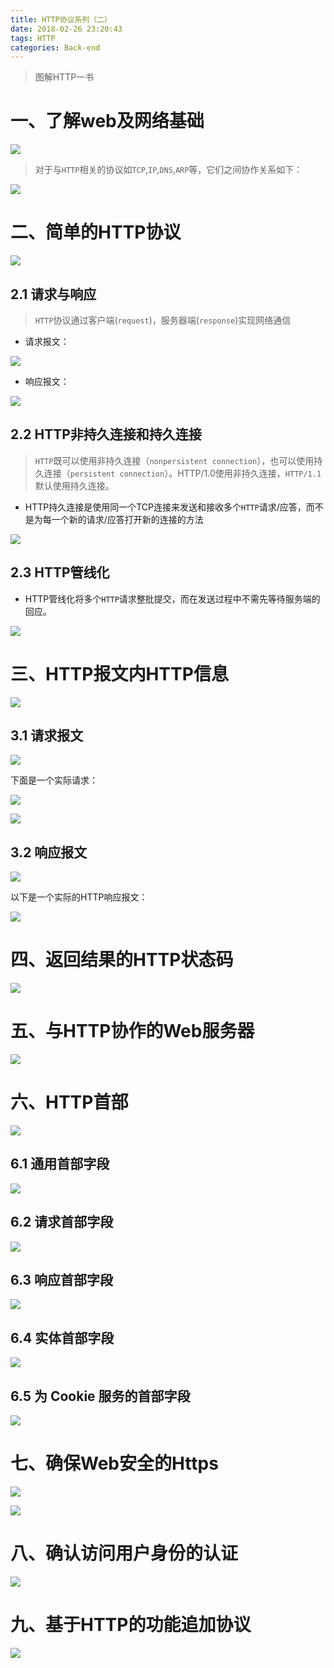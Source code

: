 ```yaml
---
title: HTTP协议系列（二）
date: 2018-02-26 23:20:43
tags: HTTP
categories: Back-end
---
```



> 图解HTTP一书

# 一、了解web及网络基础

![](https://raw.githubusercontent.com/BeginMan/BookNotes/master/HTTP/media/TOP1%3A了解web及网络基础.png)

> 对于与`HTTP`相关的协议如`TCP`,`IP`,`DNS`,`ARP`等，它们之间协作关系如下：

![](https://raw.githubusercontent.com/BeginMan/BookNotes/master/HTTP/media/http_tcp_dns_arp.png)


# 二、简单的HTTP协议

![](https://raw.githubusercontent.com/BeginMan/BookNotes/master/HTTP/media/TOP2简单的HTTP协议.png)

## 2.1 请求与响应

> `HTTP`协议通过客户端(`request`)，服务器端(`response`)实现网络通信

- 请求报文：

![](https://raw.githubusercontent.com/BeginMan/BookNotes/master/HTTP/media/request.png)

- 响应报文：

![](https://raw.githubusercontent.com/BeginMan/BookNotes/master/HTTP/media/reponses.png)

## 2.2 HTTP非持久连接和持久连接

> `HTTP`既可以使用非持久连接（`nonpersistent connection`），也可以使用持久连接（`persistent connection`）。HTTP/1.0使用非持久连接，`HTTP/1.1`默认使用持久连接。

- HTTP持久连接是使用同一个TCP连接来发送和接收多个`HTTP`请求/应答，而不是为每一个新的请求/应答打开新的连接的方法

![](https://raw.githubusercontent.com/BeginMan/BookNotes/master/HTTP/media/HTTP_persistent_connection.png)


## 2.3 HTTP管线化

- HTTP管线化将多个`HTTP`请求整批提交，而在发送过程中不需先等待服务端的回应。

![](https://raw.githubusercontent.com/BeginMan/BookNotes/master/HTTP/media/HTTP_pipelining.png)

# 三、HTTP报文内HTTP信息

![](https://raw.githubusercontent.com/BeginMan/BookNotes/master/HTTP/media/TOP3HTTP报文内HTTP信息.png)

## 3.1 请求报文

![](https://raw.githubusercontent.com/BeginMan/BookNotes/master/HTTP/media/1a4e7e6a-6d7b-38f1-af8a-043140034c8f.jpg)

下面是一个实际请求：

![](https://raw.githubusercontent.com/BeginMan/BookNotes/master/HTTP/media/412b4451-2738-3ebc-b1f6-a0cc13b9697b.jpg)

![](https://raw.githubusercontent.com/BeginMan/BookNotes/master/HTTP/media/cdc4dbbb-f98e-31d5-8270-3c37bf1c54e5.jpg)

## 3.2 响应报文

![](https://raw.githubusercontent.com/BeginMan/BookNotes/master/HTTP/media/0236098f-1a98-3a4f-ba6c-4a44c6ec4ed0.jpg)

以下是一个实际的HTTP响应报文： 

![](https://raw.githubusercontent.com/BeginMan/BookNotes/master/HTTP/media/bddb00b6-a3e1-3112-a4f4-4b3cb8687c70.jpg)

# 四、返回结果的HTTP状态码

![](https://raw.githubusercontent.com/BeginMan/BookNotes/master/HTTP/media/http1.jpg)

# 五、与HTTP协作的Web服务器

![](https://raw.githubusercontent.com/BeginMan/BookNotes/master/HTTP/media/TOP5与HTTP协作的Web服务器.png)

# 六、HTTP首部

![](https://raw.githubusercontent.com/BeginMan/BookNotes/master/HTTP/media/TOP6HTTP首部.png)

## 6.1 通用首部字段

![](https://raw.githubusercontent.com/BeginMan/BookNotes/master/HTTP/media/header1.png)

## 6.2 请求首部字段

![](https://raw.githubusercontent.com/BeginMan/BookNotes/master/HTTP/media/header2.png)

## 6.3 响应首部字段

![](https://raw.githubusercontent.com/BeginMan/BookNotes/master/HTTP/media/header3.png)

## 6.4 实体首部字段

![](https://raw.githubusercontent.com/BeginMan/BookNotes/master/HTTP/media/header4.png)

## 6.5 为 Cookie 服务的首部字段

![](https://raw.githubusercontent.com/BeginMan/BookNotes/master/HTTP/media/header5.png)

# 七、确保Web安全的Https

![](https://raw.githubusercontent.com/BeginMan/BookNotes/master/HTTP/media/TOP7确保Web安全的Https.png)

![](https://raw.githubusercontent.com/BeginMan/BookNotes/master/HTTP/media/img_0137.png)

# 八、确认访问用户身份的认证

![](https://raw.githubusercontent.com/BeginMan/BookNotes/master/HTTP/media/TOP8确认访问用户身份的认证.png)

# 九、基于HTTP的功能追加协议
![](https://raw.githubusercontent.com/BeginMan/BookNotes/master/HTTP/media/TOP9基于HTTP的功能追加协议.png)






